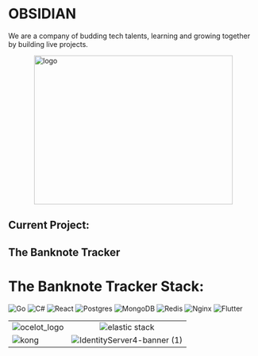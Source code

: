# **OBSIDIAN**
We are a company of budding tech talents, learning and growing together by building live projects.
<p align="left">
<img src="https://user-images.githubusercontent.com/92952014/169014345-6578d3d2-d1da-4d64-b479-955e55035237.jpeg" 
        alt="logo" 
        width="400" 
        height="300" 
        style="display: block; margin: 0 auto" />
</p>


## Current Project:
<h2> The Banknote Tracker </h2>

# The Banknote Tracker Stack: 
![Go](https://img.shields.io/badge/go-%2300ADD8.svg?style=for-the-badge&logo=go&logoColor=white)
![C#](https://img.shields.io/badge/c%23-%23239120.svg?style=for-the-badge&logo=c-sharp&logoColor=white)
![React](https://img.shields.io/badge/react-%2320232a.svg?style=for-the-badge&logo=react&logoColor=%2361DAFB) 
![Postgres](https://img.shields.io/badge/postgres-%23316192.svg?style=for-the-badge&logo=postgresql&logoColor=white)
![MongoDB](https://img.shields.io/badge/MongoDB-%234ea94b.svg?style=for-the-badge&logo=mongodb&logoColor=white) 
![Redis](https://img.shields.io/badge/redis-%23DD0031.svg?style=for-the-badge&logo=redis&logoColor=white)
![Nginx](https://img.shields.io/badge/nginx-%23009639.svg?style=for-the-badge&logo=nginx&logoColor=white)
![Flutter](https://img.shields.io/badge/Flutter-%2302569B.svg?style=for-the-badge&logo=Flutter&logoColor=white)

|         |            |
| ------------- |:-------------:|
|  ![ocelot_logo](https://user-images.githubusercontent.com/92952014/169008675-a0b4bb59-8db8-41d4-837f-73a45e2ec27a.png)            | ![elastic stack](https://user-images.githubusercontent.com/92952014/169008944-45265eb0-f6e1-4580-a8ed-9e1c713a9a84.jpg)     |
![kong](https://user-images.githubusercontent.com/92952014/169009516-314616f5-d9c2-4916-ac2d-212524d24791.jpg) | ![IdentityServer4-banner (1)](https://user-images.githubusercontent.com/92952014/169007734-c432b1a1-b280-406f-ab6a-7de9f2525214.svg)

